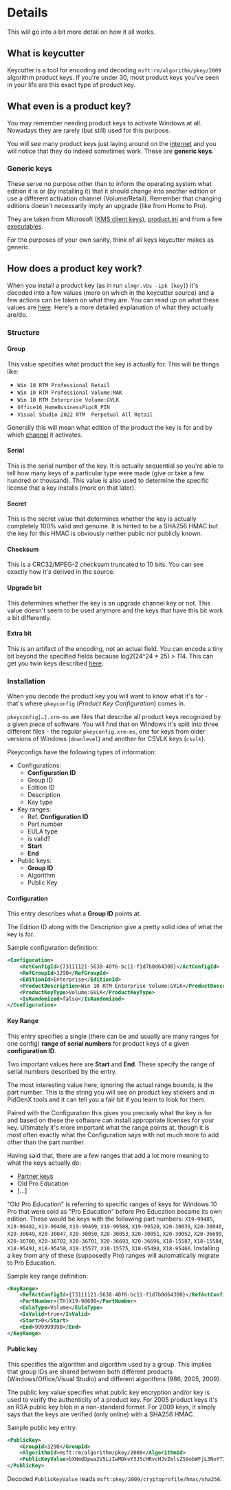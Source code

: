 # Details

This will go into a bit more detail on how it all works. 

## What is keycutter

Keycutter is a tool for encoding and decoding `msft:rm/algorithm/pkey/2009` algorithm product keys. If you're under 30, most product keys you've seen in your life are this exact type of product key.

## What even is a product key?

You may remember needing product keys to activate Windows at all. Nowadays they are rarely (but still) used for this purpose.

You will see many product keys just laying around on the [internet](https://massgrave.dev/hwid.html#Supported_Products) and you will notice that they do indeed sometimes work. These are **generic keys**.

### Generic keys

These serve no purpose other than to inform the operating system what edition it is or (by installing it) that it should change into another edition or use a different activation channel (Volume/Retail). Remember that changing editions doesn't necessarily imply an upgrade (like from Home to Pro).

They are taken from Microsoft ([KMS client keys](https://learn.microsoft.com/en-us/windows-server/get-started/kms-client-activation-keys)), [product.ini](glossary#productini) and from a few [executables](glossary#pkeyhelperdll--gatherosstateexe--setupcoredll-keys).

For the purposes of your own sanity, think of all keys keycutter makes as generic.

## How does a product key work?

When you install a product key (as in run `slmgr.vbs -ipk [key]`) it's decoded into a few values (more on which in the keycutter source) and a few actions can be taken on what they are. You can read up on what these values are [here](product-keys#structure). Here's a more detailed explanation of what they actually are/do.

### Structure

#### Group

This value specifies what product the key is actually for. This will be things like:

 - `Win 10 RTM Professional Retail`
 - `Win 10 RTM Professional Volume:MAK`
 - `Win 10 RTM Enterprise Volume:GVLK`
 - `Office16_HomeBusinessPipcR_PIN`
 - `Visual Studio 2022 RTM  Perpetual All Retail`

Generally this will mean what edition of the product the key is for and by which [channel](glossary#product-key-channel) it activates.

#### Serial

This is the serial number of the key. It is actually sequential so you're able to tell how many keys of a particular type were made (give or take a few hundred or thousand). This value is also used to determine the specific license that a key installs (more on that later).

#### Secret

This is the secret value that determines whether the key is actually completely 100% valid and genuine. It is hinted to be a SHA256 HMAC but the key for this HMAC is obviously neither public nor publicly known.

#### Checksum

This is a CRC32/MPEG-2 checksum truncated to 10 bits. You can see exactly how it's derived in the source.

#### Upgrade bit

This determines whether the key is an upgrade channel key or not. This value doesn't seem to be used anymore and the keys that have this bit work a bit differently.

#### Extra bit

This is an artifact of the encoding, not an actual field. You can encode a tiny bit beyond the specified fields because log2(24^24 * 25) > 114. This can get you twin keys described [here](product-keys#twin-keys).

### Installation

When you decode the product key you will want to know what it's for - that's where `pkeyconfig` (*Product Key Configuration*) comes in.

`pkeyconfig[…].xrm-ms` are files that describe all product keys recognized by a given piece of software. You will find that on Windows it's split into three different files - the regular `pkeyconfig.xrm-ms`, one for keys from older versions of Windows (`downlevel`) and another for CSVLK keys (`csvlk`).

Pkeyconfigs have the following types of information:

 - Configurations:
   - **Configuration ID**
   - Group ID
   - Edition ID
   - Description
   - Key type
 - Key ranges:
   - Ref. **Configuration ID**
   - Part number
   - EULA type
   - is valid?
   - **Start**
   - **End**
 - Public keys:
   - **Group ID**
   - Algorithm
   - Public Key

#### Configuration

This entry describes what a **Group ID** points at.

The Edition ID along with the Description give a pretty solid idea of what the key is for.

Sample configuration definition:

```xml
<Configuration>
    <ActConfigId>{73111121-5638-40f6-bc11-f1d7b0d64300}</ActConfigId>
    <RefGroupId>3290</RefGroupId>
    <EditionId>Enterprise</EditionId>
    <ProductDescription>Win 10 RTM Enterprise Volume:GVLK</ProductDescription>
    <ProductKeyType>Volume:GVLK</ProductKeyType>
    <IsRandomized>false</IsRandomized>
</Configuration>
```

#### Key Range

This entry specifies a single (there can be and usually are many ranges for one config) **range of serial numbers** for product keys of a given **configuration ID**.

Two important values here are **Start** and **End**. These specify the range of serial numbers described by the entry. 

The most interesting value here, ignoring the actual range bounds, is the part number. This is the string you will see on product key stickers and in PidGenX tools and it can tell you a fair bit if you learn to look for them.

Paired with the Configuration this gives you precisely what the key is for and based on these the software can install appropriate licenses for your key. Ultimately it's more important what the range points at, though it is most often exactly what the Configuration says with not much more to add other than the part number.

Having said that, there are a few ranges that add a lot more meaning to what the keys actually do:
 - [Partner keys](product-keys#partner-keys--_countryspecific-editions)
 - Old Pro Education
 - […]

"Old Pro Education" is referring to specific ranges of keys for Windows 10 Pro that were sold as "Pro Education" before Pro Education became its own edition. These would be keys with the following part numbers: `X19-99485`, `X19-99482`, `X19-99498`, `X19-99499`, `X19-99508`, `X19-99520`, `X20-30039`, `X20-30040`, `X20-30049`, `X20-30047`, `X20-30050`, `X20-30053`, `X20-30051`, `X20-30052`, `X20-36699`, `X20-36700`, `X20-36702`, `X20-36701`, `X20-36693`, `X20-36696`, `X18-15587`, `X18-15584`, `X18-95491`, `X18-95458`, `X18-15577`, `X18-15575`, `X18-95498`, `X18-95466`. Installing a key from any of these (supposedly Pro) ranges will automatically migrate to Pro Education.

Sample key range definition:
```xml
<KeyRange>
    <RefActConfigId>{73111121-5638-40f6-bc11-f1d7b0d64300}</RefActConfigId>
    <PartNumber>[TH]X19-98698</PartNumber>
    <EulaType>Volume</EulaType>
    <IsValid>true</IsValid>
    <Start>0</Start>
    <End>999999998</End>
</KeyRange>
```

#### Public key

This specifies the algorithm and algorithm used by a group. This implies that group IDs are shared between both different products (Windows/Office/Visual Studio) and different algorithms (986, 2005, 2009).

The public key value specifies what public key encryption and/or key is used to verify the authenticity of a product key. For 2005 product keys it's an RSA public key blob in a non-standard format. For 2009 keys, it simply says that the keys are verified (only online) with a SHA256 HMAC.

Sample public key entry:

```xml
<PublicKey>
    <GroupId>3290</GroupId>
    <AlgorithmId>msft:rm/algorithm/pkey/2009</AlgorithmId>
    <PublicKeyValue>bXNmdDpwa2V5LzIwMDkvY3J5cHRvcHJvZmlsZS9obWFjL3NoYTI1Ng==</PublicKeyValue>
</PublicKey>
```

Decoded `PublicKeyValue` reads `msft:pkey/2009/cryptoprofile/hmac/sha256`.

